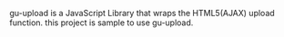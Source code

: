 gu-upload is a JavaScript Library that wraps the HTML5(AJAX) upload function.
this project is sample to use gu-upload.
